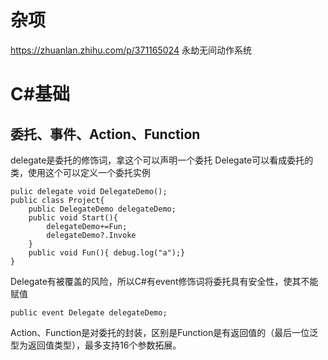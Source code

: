 # 杂项
https://zhuanlan.zhihu.com/p/371165024
永劫无间动作系统
# C#基础
## 委托、事件、Action、Function
delegate是委托的修饰词，拿这个可以声明一个委托
Delegate可以看成委托的类，使用这个可以定义一个委托实例
```
pulic delegate void DelegateDemo();
public class Project{
	public DelegateDemo delegateDemo;
	public void Start(){
		delegateDemo+=Fun;
		delegateDemo?.Invoke
	}
	public void Fun(){ debug.log("a");}
}
```
Delegate有被覆盖的风险，所以C#有event修饰词将委托具有安全性，使其不能赋值
```
public event Delegate delegateDemo;
```
Action、Function是对委托的封装，区别是Function是有返回值的（最后一位泛型为返回值类型），最多支持16个参数拓展。
